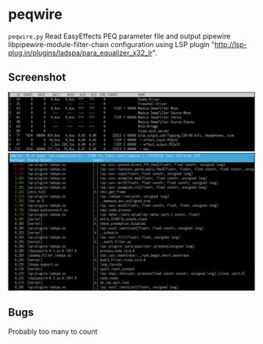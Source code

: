 # peqwire

`peqwire.py`
Read EasyEffects PEQ parameter file and output pipewire libpipewire-module-filter-chain
configuration using LSP plugin "http://lsp-plug.in/plugins/ladspa/para_equalizer_x32_lr".

## Screenshot
![Screenshot pw-top](pw-top-ladspa-peqx32.png)
![Screenshot perf top](perf-top-ladspa-peqx32.png)

## Bugs
Probably too many to count

